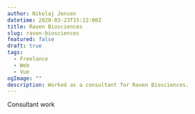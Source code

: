 ```yaml
---
author: Nikolaj Jensen
datetime: 2020-03-23T15:22:00Z
title: Raven Biosciences
slug: raven-biosciences
featured: false
draft: true
tags:
  - Freelance
  - Web
  - Vue
ogImage: ""
description: Worked as a consultant for Raven Biosciences.
---
```


Consultant work
